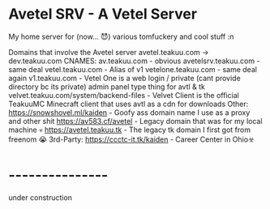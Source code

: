 # Avetel SRV - A Vetel Server
My home server for (now... 😈) various tomfuckery and cool stuff :n

Domains that involve the Avetel server
avetel.teakuu.com -> dev.teakuu.com
CNAMES:
av.teakuu.com - obvious
avetelsrv.teakuu.com - same deal
vetel.teakuu.com - Alias of v1
vetelone.teakuu.com - same deal again
v1.teakuu.com - Vetel One is a web login / private (cant provide directory bc its private) admin panel type thing for avtl & tk
velvet.teakuu.com/system/backend-files - Velvet Client is the official TeakuuMC Minecraft client that uses avtl as a cdn for downloads
Other:
https://snowshovel.ml/kaiden - Goofy ass domain name I use as a proxy and other shit
https://av583.cf/avetel - Legacy domain that was for my local machine 💀
https://avetel.teakuu.tk - The legacy tk domain I first got from freenom 😭
3rd-Party:
https://ccctc-it.tk/kaiden - Career Center in Ohio☣️

# ---------------
under construction
